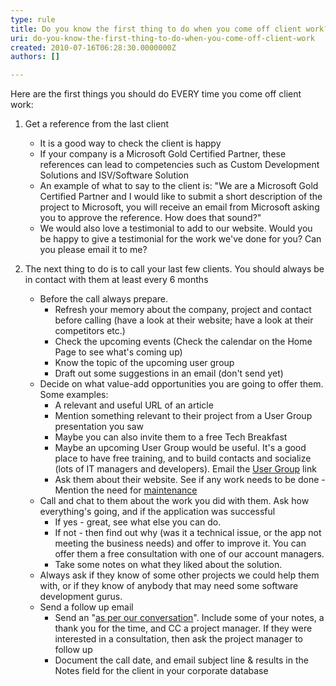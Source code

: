 ```yaml
---
type: rule
title: Do you know the first thing to do when you come off client work?
uri: do-you-know-the-first-thing-to-do-when-you-come-off-client-work
created: 2010-07-16T06:28:30.0000000Z
authors: []

---
```


 Here are the first things you should do EVERY time you come off client work:<br> 
1. Get a reference from the last client
    - It is a good way to check the client is happy
    - If your company is a Microsoft Gold Certified Partner, these references can lead to competencies such as Custom Development Solutions and ISV/Software Solution
    - An example of what to say to the client is: "We are a Microsoft Gold Certified Partner and I would like to submit a short description of the project to Microsoft, you will receive an email from Microsoft asking you to approve the reference. How does that sound?"
    - We would also love a testimonial to add to our website. Would you be happy to give a testimonial for the work we've done for you? Can you please email it to me?



1. The next thing to do is to call your last few clients. You should always be in contact with them at least every 6 months
    - Before the call always prepare.
        - Refresh your memory about the company, project and contact before calling (have a look at their website; have a look at their competitors etc.)
        - Check the upcoming events (Check the calendar on the Home Page to see what's coming up)
        - Know the topic of the upcoming user group
        - Draft out some suggestions in an email (don't send yet)
    - Decide on what value-add opportunities you are going to offer them. Some examples:
        - A relevant and useful URL of an article
        - Mention something relevant to their project from a User Group presentation you saw
        - Maybe you can also invite them to a free Tech Breakfast
        - Maybe an upcoming User Group would be useful. It's a good place to have free training, and to build contacts and socialize (lots of IT managers and developers). Email the [User Group](http&#58;//www.ssw.com.au/ssw/NETUG/Default.aspx) link
        - Ask them about their website. See if any work needs to be done - Mention the need for [maintenance](http&#58;//www.ssw.com.au/ssw/Standards/Rules/RulesToBetterWebsitesTuningAndMaintenance.aspx)
    - Call and chat to them about the work you did with them. Ask how everything's going, and if the application was successful
        - If yes - great, see what else you can do.
        - If not - then find out why (was it a technical issue, or the app not meeting the business needs) and offer to improve it. You can offer them a free consultation with one of our account managers.
        - Take some notes on what they liked about the solution.
    - Always ask if they know of some other projects we could help them with, or if they know of anybody that may need some software development gurus.
    - Send a follow up email
        - Send an "[as per our conversation](/Standards/Management/RulesToHappyClients/Pages/DoYouAlwaysSendAnAsPerOurConversationEmail.aspx)". Include some of your notes, a thank you for the time, and CC a project manager. If they were interested in a consultation, then ask the project manager to follow up
        - Document the call date, and email subject line & results in the Notes field for the client in your corporate database


